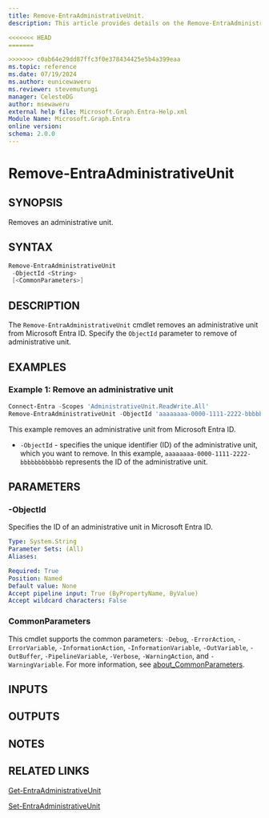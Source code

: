 ```yaml
---
title: Remove-EntraAdministrativeUnit.
description: This article provides details on the Remove-EntraAdministrativeUnit command.

<<<<<<< HEAD
=======

>>>>>>> c0ab64e29dd87ffc3f0e378434425e5b4a399eaa
ms.topic: reference
ms.date: 07/19/2024
ms.author: eunicewaweru
ms.reviewer: stevemutungi
manager: CelesteDG
author: msewaweru
external help file: Microsoft.Graph.Entra-Help.xml
Module Name: Microsoft.Graph.Entra
online version:
schema: 2.0.0
---
```


# Remove-EntraAdministrativeUnit

## SYNOPSIS

Removes an administrative unit.

## SYNTAX

```powershell
Remove-EntraAdministrativeUnit 
 -ObjectId <String>  
 [<CommonParameters>]
```

## DESCRIPTION

The `Remove-EntraAdministrativeUnit` cmdlet removes an administrative unit from Microsoft Entra ID. Specify the `ObjectId` parameter to remove of administrative unit.

## EXAMPLES

### Example 1: Remove an  administrative unit

```powershell
Connect-Entra -Scopes 'AdministrativeUnit.ReadWrite.All'
Remove-EntraAdministrativeUnit -ObjectId 'aaaaaaaa-0000-1111-2222-bbbbbbbbbbbb'
```

This example removes an administrative unit from Microsoft Entra ID.

- `-ObjectId` - specifies the unique identifier (ID) of the administrative unit, which you want to remove. In this example, `aaaaaaaa-0000-1111-2222-bbbbbbbbbbbb` represents the ID of the administrative unit.

## PARAMETERS

### -ObjectId

Specifies the ID of an administrative unit in Microsoft Entra ID.

```yaml
Type: System.String
Parameter Sets: (All)
Aliases:

Required: True
Position: Named
Default value: None
Accept pipeline input: True (ByPropertyName, ByValue)
Accept wildcard characters: False
```

### CommonParameters

This cmdlet supports the common parameters: `-Debug`, `-ErrorAction`, `-ErrorVariable`, `-InformationAction`, `-InformationVariable`, `-OutVariable`, `-OutBuffer`, `-PipelineVariable`, `-Verbose`, `-WarningAction`, and `-WarningVariable`. For more information, see [about_CommonParameters](https://go.microsoft.com/fwlink/?LinkID=113216).

## INPUTS

## OUTPUTS

## NOTES

## RELATED LINKS

[Get-EntraAdministrativeUnit](Get-EntraAdministrativeUnit.md)

[Set-EntraAdministrativeUnit](Set-EntraAdministrativeUnit.md)
